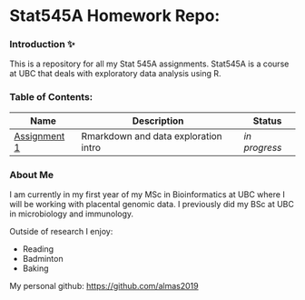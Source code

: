 # Stat545A Homework Repo: 
### Introduction :sparkles:
This is a repository for all my Stat 545A assignments. Stat545A is a course at UBC that deals with exploratory data analysis using R.
### Table of Contents:
|Name | Description | Status|
| --- | --- | --- |
| [Assignment 1](https://github.com/STAT545-UBC-hw-2019-20/stat545-hw-almas2019/tree/master/Hw01) | Rmarkdown and data exploration intro | _in progress_ |
### About Me 
I am currently in my first year of my MSc in Bioinformatics at UBC where I will be working with placental genomic data. I previously did my BSc at UBC in microbiology and immunology.

Outside of research I enjoy:
* Reading
* Badminton
* Baking

My personal github: https://github.com/almas2019
